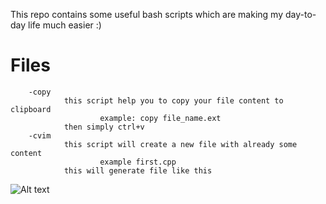 This repo contains some useful bash scripts which are making my day-to-day life much easier :)
# Files
        -copy 
                this script help you to copy your file content to clipboard
                        example: copy file_name.ext
                then simply ctrl+v
        -cvim 
                this script will create a new file with already some content
                        example first.cpp
                this will generate file like this
![Alt text](https://github.com/vishichoudhary/useful_bash_scripts/docs/vim.png?raw=true "Image to show cvim ")

